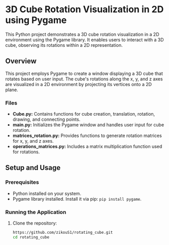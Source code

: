# 3D Cube Rotation Visualization in 2D using Pygame

This Python project demonstrates a 3D cube rotation visualization in a 2D environment using the Pygame library. It enables users to interact with a 3D cube, observing its rotations within a 2D representation.

## Overview

This project employs Pygame to create a window displaying a 3D cube that rotates based on user input. The cube's rotations along the x, y, and z axes are visualized in a 2D environment by projecting its vertices onto a 2D plane.

### Files

- **Cube.py:** Contains functions for cube creation, translation, rotation, drawing, and connecting points.
- **main.py:** Initializes the Pygame window and handles user input for cube rotation.
- **matrices_rotation.py:** Provides functions to generate rotation matrices for x, y, and z axes.
- **operations_matrices.py:** Includes a matrix multiplication function used for rotations.

## Setup and Usage

### Prerequisites

- Python installed on your system.
- Pygame library installed. Install it via pip: `pip install pygame`.

### Running the Application

1. Clone the repository:

   ```bash
   https://github.com/zikouS1/rotating_cube.git
   cd rotating_cube
